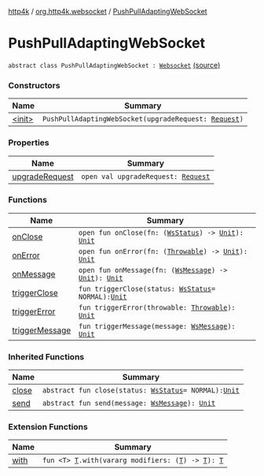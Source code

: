 [http4k](../../index.md) / [org.http4k.websocket](../index.md) / [PushPullAdaptingWebSocket](./index.md)

# PushPullAdaptingWebSocket

`abstract class PushPullAdaptingWebSocket : `[`Websocket`](../-websocket/index.md) [(source)](https://github.com/http4k/http4k/blob/master/http4k-core/src/main/kotlin/org/http4k/websocket/internal.kt#L6)

### Constructors

| Name | Summary |
|---|---|
| [&lt;init&gt;](-init-.md) | `PushPullAdaptingWebSocket(upgradeRequest: `[`Request`](../../org.http4k.core/-request/index.md)`)` |

### Properties

| Name | Summary |
|---|---|
| [upgradeRequest](upgrade-request.md) | `open val upgradeRequest: `[`Request`](../../org.http4k.core/-request/index.md) |

### Functions

| Name | Summary |
|---|---|
| [onClose](on-close.md) | `open fun onClose(fn: (`[`WsStatus`](../-ws-status/index.md)`) -> `[`Unit`](https://kotlinlang.org/api/latest/jvm/stdlib/kotlin/-unit/index.html)`): `[`Unit`](https://kotlinlang.org/api/latest/jvm/stdlib/kotlin/-unit/index.html) |
| [onError](on-error.md) | `open fun onError(fn: (`[`Throwable`](https://kotlinlang.org/api/latest/jvm/stdlib/kotlin/-throwable/index.html)`) -> `[`Unit`](https://kotlinlang.org/api/latest/jvm/stdlib/kotlin/-unit/index.html)`): `[`Unit`](https://kotlinlang.org/api/latest/jvm/stdlib/kotlin/-unit/index.html) |
| [onMessage](on-message.md) | `open fun onMessage(fn: (`[`WsMessage`](../-ws-message/index.md)`) -> `[`Unit`](https://kotlinlang.org/api/latest/jvm/stdlib/kotlin/-unit/index.html)`): `[`Unit`](https://kotlinlang.org/api/latest/jvm/stdlib/kotlin/-unit/index.html) |
| [triggerClose](trigger-close.md) | `fun triggerClose(status: `[`WsStatus`](../-ws-status/index.md)` = NORMAL): `[`Unit`](https://kotlinlang.org/api/latest/jvm/stdlib/kotlin/-unit/index.html) |
| [triggerError](trigger-error.md) | `fun triggerError(throwable: `[`Throwable`](https://kotlinlang.org/api/latest/jvm/stdlib/kotlin/-throwable/index.html)`): `[`Unit`](https://kotlinlang.org/api/latest/jvm/stdlib/kotlin/-unit/index.html) |
| [triggerMessage](trigger-message.md) | `fun triggerMessage(message: `[`WsMessage`](../-ws-message/index.md)`): `[`Unit`](https://kotlinlang.org/api/latest/jvm/stdlib/kotlin/-unit/index.html) |

### Inherited Functions

| Name | Summary |
|---|---|
| [close](../-websocket/close.md) | `abstract fun close(status: `[`WsStatus`](../-ws-status/index.md)` = NORMAL): `[`Unit`](https://kotlinlang.org/api/latest/jvm/stdlib/kotlin/-unit/index.html) |
| [send](../-websocket/send.md) | `abstract fun send(message: `[`WsMessage`](../-ws-message/index.md)`): `[`Unit`](https://kotlinlang.org/api/latest/jvm/stdlib/kotlin/-unit/index.html) |

### Extension Functions

| Name | Summary |
|---|---|
| [with](../../org.http4k.core/with.md) | `fun <T> `[`T`](../../org.http4k.core/with.md#T)`.with(vararg modifiers: (`[`T`](../../org.http4k.core/with.md#T)`) -> `[`T`](../../org.http4k.core/with.md#T)`): `[`T`](../../org.http4k.core/with.md#T) |
